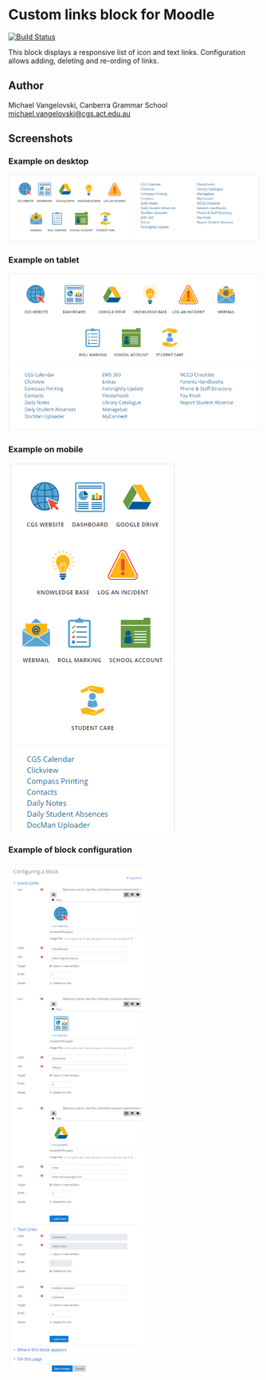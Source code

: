 # Custom links block for Moodle
[![Build Status](https://travis-ci.org/cgs-ets/moodle-block_custom_links.svg?branch=master)](https://travis-ci.org/cgs-ets/moodle-block_custom_links)

This block displays a responsive list of icon and text links. Configuration allows adding, deleting and re-ording of links.

Author
--------
Michael Vangelovski, Canberra Grammar School <michael.vangelovski@cgs.act.edu.au>

## Screenshots

### Example on desktop

![Custom Links on desktop](/screenshots/custom_links-desktop.PNG?raw=true)

### Example on tablet

![Custom Links on mobile](/screenshots/custom_links-tablet.PNG?raw=true)

### Example on mobile

![Custom Links on mobile](/screenshots/custom_links-mobile.PNG?raw=true)

### Example of block configuration

![Custom Links configuration](/screenshots/custom_links-config.png?raw=true)